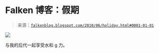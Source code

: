 <!--yml

分类：未分类

日期：2024 年 5 月 12 日 21:29:34

-->

# Falken 博客：假期

> 来源：[`falkenblog.blogspot.com/2010/06/holiday.html#0001-01-01`](http://falkenblog.blogspot.com/2010/06/holiday.html#0001-01-01)

![](https://blogger.googleusercontent.com/img/b/R29vZ2xl/AVvXsEgjUafgYb0zcGKIQY9_DS39yad8g8q95ZMEw498VvvQBsXMhlln7whD1DecB-RITaw1daN5zta0ctUHHUwlq6KTvJC77J4GErzh4YnDL9CVTv2P3nQwpzR2dbbpCHeN_Y5XWxGRnw/s1600/family20vacation.jpg)

与我的后代一起享受水和 g 力。
